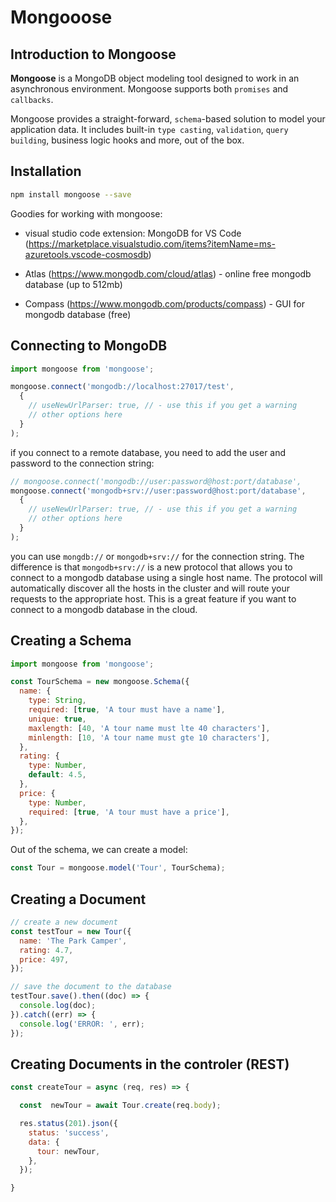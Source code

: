# Mongooose

## Introduction to Mongoose

**Mongoose** is a MongoDB object modeling tool designed to work in an asynchronous environment. Mongoose supports both `promises` and `callbacks`.

Mongoose provides a straight-forward, `schema`-based solution to model your application data. It includes built-in `type casting`, `validation`, `query building`, business logic hooks and more, out of the box.

## Installation

```bash
npm install mongoose --save
```

Goodies for working with mongoose:

- visual studio code extension: MongoDB for VS Code (https://marketplace.visualstudio.com/items?itemName=ms-azuretools.vscode-cosmosdb)

- Atlas (https://www.mongodb.com/cloud/atlas) - online free mongodb database (up to 512mb)

- Compass (https://www.mongodb.com/products/compass) - GUI for mongodb database (free)


## Connecting to MongoDB

```javascript
import mongoose from 'mongoose';

mongoose.connect('mongodb://localhost:27017/test',
  {
    // useNewUrlParser: true, // - use this if you get a warning
    // other options here
  }
);
```
if you connect to a remote database, you need to add the user and password to the connection string:

```javascript
// mongoose.connect('mongodb://user:password@host:port/database',
mongoose.connect('mongodb+srv://user:password@host:port/database',
  {
    // useNewUrlParser: true, // - use this if you get a warning
    // other options here
  }
);
```

you can use `mongdb://` or `mongodb+srv://` for the connection string. The difference is that `mongodb+srv://` is a new protocol that allows you to connect to a mongodb database using a single host name. The protocol will automatically discover all the hosts in the cluster and will route your requests to the appropriate host. This is a great feature if you want to connect to a mongodb database in the cloud.

## Creating a Schema

```javascript
import mongoose from 'mongoose';

const TourSchema = new mongoose.Schema({
  name: {
    type: String,
    required: [true, 'A tour must have a name'],
    unique: true,
    maxlength: [40, 'A tour name must lte 40 characters'],
    minlength: [10, 'A tour name must gte 10 characters'],
  },
  rating: {
    type: Number,
    default: 4.5,
  },
  price: {
    type: Number,
    required: [true, 'A tour must have a price'],
  },
});

```

Out of the schema, we can create a model:

```javascript
const Tour = mongoose.model('Tour', TourSchema);
```

## Creating a Document

```javascript
// create a new document
const testTour = new Tour({
  name: 'The Park Camper',
  rating: 4.7,
  price: 497,
});

// save the document to the database
testTour.save().then((doc) => {
  console.log(doc);
}).catch((err) => {
  console.log('ERROR: ', err);
});
```

## Creating Documents in the controler (REST)

```javascript
const createTour = async (req, res) => {

  const  newTour = await Tour.create(req.body);

  res.status(201).json({
    status: 'success',
    data: {
      tour: newTour,
    },
  });

}
```
